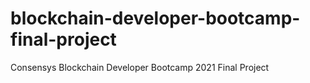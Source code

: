 # blockchain-developer-bootcamp-final-project
Consensys Blockchain Developer Bootcamp 2021 Final Project
